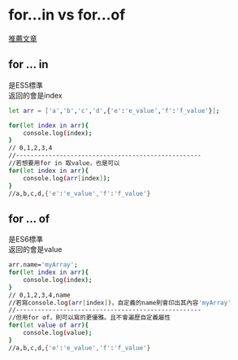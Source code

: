 <h1> for...in vs for...of </h1>

[推薦文章](https://blog.typeart.cc/JavaScript%E4%B8%ADfor%20of%E5%92%8Cfor%20in%E7%9A%84%E5%B7%AE%E5%88%A5/)

<h2>for ... in</h2>
是ES5標準<br>
返回的會是index

```bash
let arr = ['a','b','c','d',{'e':'e_value','f':'f_value'}];

for(let index in arr){
    console.log(index);
}
// 0,1,2,3,4
//---------------------------------------------------
//若想要用for in 取value，也是可以
for(let index in arr){
    console.log(arr[index]);
}
//a,b,c,d,{'e':'e_value','f':'f_value'}
```

<h2>for ... of</h2>
是ES6標準<br>
返回的會是value

```bash
arr.name='myArray';
for(let index in arr){
    console.log(index);
}
// 0,1,2,3,4,name
//若寫console.log(arr[index])，自定義的name則會印出其內容'myArray'
//---------------------------------------------------
//但用for of，則可以寫的更優雅。且不會遍歷自定義屬性
for(let value of arr){
    console.log(value);
}
//a,b,c,d,{'e':'e_value','f':'f_value'}
```

